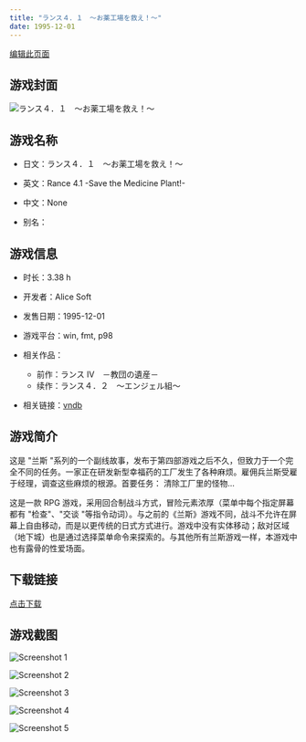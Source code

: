 ```yaml
---
title: "ランス４．１　～お薬工場を救え！～"
date: 1995-12-01
---
```

[编辑此页面](https://github.com/ACG-3/ADV3-source/blob/main/source/_posts/games/%E5%85%B0%E6%96%AF4.md)

## 游戏封面

![ランス４．１　～お薬工場を救え！～](https%3A//pan.timero.xyz/onedrive/img_lib_001/%E5%85%B0%E6%96%AF4_cover.avif)


## 游戏名称

- 日文：ランス４．１　～お薬工場を救え！～
- 英文：Rance 4.1 -Save the Medicine Plant!-
- 中文：None

- 别名：


## 游戏信息

- 时长：3.38 h
- 开发者：Alice Soft
- 发售日期：1995-12-01
- 游戏平台：win, fmt, p98
- 相关作品：
   - 前作：ランス IV　－教団の遺産－
   - 续作：ランス４．２　～エンジェル組～

- 相关链接：[vndb](https://vndb.org/v2043)


## 游戏简介

这是 "兰斯 "系列的一个副线故事，发布于第四部游戏之后不久，但致力于一个完全不同的任务。一家正在研发新型幸福药的工厂发生了各种麻烦。雇佣兵兰斯受雇于经理，调查这些麻烦的根源。首要任务： 清除工厂里的怪物...

这是一款 RPG 游戏，采用回合制战斗方式，冒险元素浓厚（菜单中每个指定屏幕都有 "检查"、"交谈 "等指令动词）。与之前的《兰斯》游戏不同，战斗不允许在屏幕上自由移动，而是以更传统的日式方式进行。游戏中没有实体移动；敌对区域（地下城）也是通过选择菜单命令来探索的。与其他所有兰斯游戏一样，本游戏中也有露骨的性爱场面。




## 下载链接

[点击下载](https://pan.timero.xyz/onedrive/adv_lib_001/%E5%85%B0%E6%96%AF4)


## 游戏截图


![Screenshot 1](https%3A//pan.timero.xyz/onedrive/img_lib_001/%E5%85%B0%E6%96%AF4_Screenshot_1.avif)

![Screenshot 2](https%3A//pan.timero.xyz/onedrive/img_lib_001/%E5%85%B0%E6%96%AF4_Screenshot_2.avif)

![Screenshot 3](https%3A//pan.timero.xyz/onedrive/img_lib_001/%E5%85%B0%E6%96%AF4_Screenshot_3.avif)

![Screenshot 4](https%3A//pan.timero.xyz/onedrive/img_lib_001/%E5%85%B0%E6%96%AF4_Screenshot_4.avif)

![Screenshot 5](https%3A//pan.timero.xyz/onedrive/img_lib_001/%E5%85%B0%E6%96%AF4_Screenshot_5.avif)

